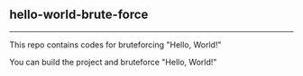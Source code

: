 ## hello-world-brute-force
---
This repo contains codes for bruteforcing "Hello, World!"

You can build the project and bruteforce "Hello, World!"

